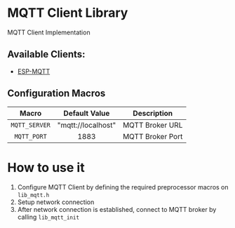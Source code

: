 # MQTT Client Library

MQTT Client Implementation


## Available Clients:

- [ESP-MQTT](esp_mqtt/readme.md)


## Configuration Macros

|     Macro     |   Default Value    |   Description    |
| :-----------: | :----------------: | :--------------: |
| `MQTT_SERVER` | "mqtt://localhost" | MQTT Broker URL  |
|  `MQTT_PORT`  |        1883        | MQTT Broker Port |


# How to use it

1. Configure MQTT Client by defining the required preprocessor macros on `lib_mqtt.h`
2. Setup network connection
3. After network connection is established, connect to MQTT broker by calling `lib_mqtt_init`


